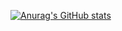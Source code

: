 

[![Anurag's GitHub stats](https://github-readme-stats.vercel.app/api?username=maronuu)](https://github.com/anuraghazra/github-readme-stats)
